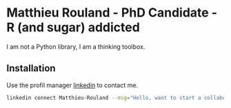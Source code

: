 # Matthieu Rouland - PhD Candidate - R (and sugar) addicted

I am not a Python library, I am a thinking toolbox.

## Installation

Use the profil manager [linkedin](https://pip.pypa.io/en/stable/) to contact me.

```bash
linkedin connect Matthieu-Rouland --msg="Hello, want to start a collaboration?" 
```


<!--
**MatthieuRouland/MatthieuRouland** is a ✨ _special_ ✨ repository because its `README.md` (this file) appears on your GitHub profile.

Here are some ideas to get you started:

- 🔭 I’m currently working on ...
- 🌱 I’m currently learning ...
- 👯 I’m looking to collaborate on ...
- 🤔 I’m looking for help with ...
- 💬 Ask me about ...
- 📫 How to reach me: ...
- 😄 Pronouns: ...
- ⚡ Fun fact: ...
-->
